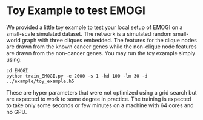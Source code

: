 # Toy Example to test EMOGI
We provided a little toy example to test your local setup of EMOGI on a small-scale simulated dataset.
The network is a simulated random small-world graph with three cliques embedded. The features for the clique nodes are drawn from the known cancer genes while the non-clique node features are drawn from the non-cancer genes.
You may run the toy example simply using:
```
cd EMOGI
python train_EMOGI.py -e 2000 -s 1 -hd 100 -lm 30 -d ../example/toy_example.h5
```
These are hyper parameters that were not optimized using a grid search but are expected to work to some degree in practice.
The training is expected to take only some seconds or few minutes on a machine with 64 cores and no GPU.

